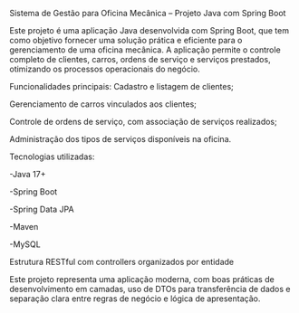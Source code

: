 Sistema de Gestão para Oficina Mecânica – Projeto Java com Spring Boot

Este projeto é uma aplicação Java desenvolvida com Spring Boot, que tem como objetivo fornecer uma solução prática e eficiente para o gerenciamento de uma oficina mecânica. 
A aplicação permite o controle completo de clientes, carros, ordens de serviço e serviços prestados, otimizando os processos operacionais do negócio.

Funcionalidades principais:
Cadastro e listagem de clientes;

Gerenciamento de carros vinculados aos clientes;

Controle de ordens de serviço, com associação de serviços realizados;

Administração dos tipos de serviços disponíveis na oficina.

Tecnologias utilizadas:

-Java 17+

-Spring Boot

-Spring Data JPA

-Maven

-MySQL

Estrutura RESTful com controllers organizados por entidade

Este projeto representa uma aplicação moderna, com boas práticas de desenvolvimento em camadas, uso de DTOs para transferência de dados e separação clara entre regras de negócio e lógica de apresentação.
